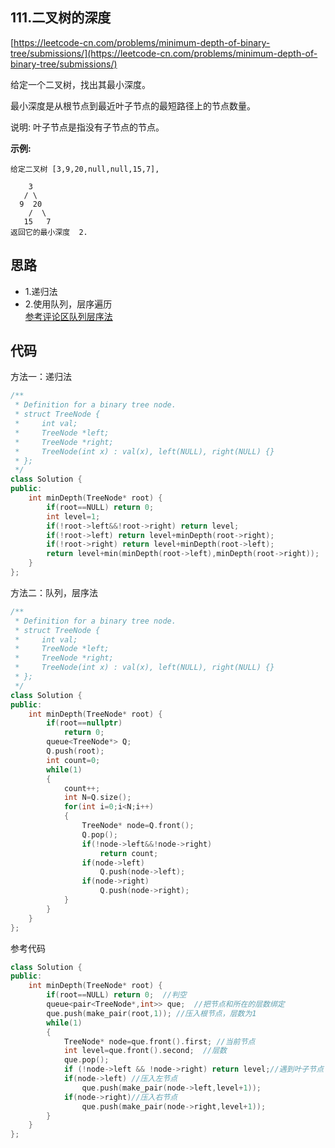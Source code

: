 ## 111.二叉树的深度
[https://leetcode-cn.com/problems/minimum-depth-of-binary-tree/submissions/](https://leetcode-cn.com/problems/minimum-depth-of-binary-tree/submissions/)

给定一个二叉树，找出其最小深度。

最小深度是从根节点到最近叶子节点的最短路径上的节点数量。

说明: 叶子节点是指没有子节点的节点。

**示例:**
```
给定二叉树 [3,9,20,null,null,15,7],

    3
   / \
  9  20
    /  \
   15   7
返回它的最小深度  2.
```
## 思路
* 1.递归法
* 2.使用队列，层序遍历   
[参考评论区队列层序法](https://leetcode-cn.com/problems/minimum-depth-of-binary-tree/solution/er-cha-shu-de-zui-xiao-shen-du-by-huang-fu-mai-yan)
## 代码

方法一：递归法
```C++
/**
 * Definition for a binary tree node.
 * struct TreeNode {
 *     int val;
 *     TreeNode *left;
 *     TreeNode *right;
 *     TreeNode(int x) : val(x), left(NULL), right(NULL) {}
 * };
 */
class Solution {
public:
    int minDepth(TreeNode* root) {
        if(root==NULL) return 0;
        int level=1;
        if(!root->left&&!root->right) return level;
        if(!root->left) return level+minDepth(root->right);
        if(!root->right) return level+minDepth(root->left);
        return level+min(minDepth(root->left),minDepth(root->right));
    }
};
```

方法二：队列，层序法
```C++
/**
 * Definition for a binary tree node.
 * struct TreeNode {
 *     int val;
 *     TreeNode *left;
 *     TreeNode *right;
 *     TreeNode(int x) : val(x), left(NULL), right(NULL) {}
 * };
 */
class Solution {
public:
    int minDepth(TreeNode* root) {
        if(root==nullptr)
            return 0;
        queue<TreeNode*> Q;
        Q.push(root);
        int count=0;
        while(1)
        {
            count++;
            int N=Q.size();
            for(int i=0;i<N;i++)
            {
                TreeNode* node=Q.front();
                Q.pop();
                if(!node->left&&!node->right)
                    return count;
                if(node->left)
                    Q.push(node->left);
                if(node->right)
                    Q.push(node->right);
            }
        }
    }
};
```

参考代码
```C++
class Solution {
public:
    int minDepth(TreeNode* root) {
        if(root==NULL) return 0;  //判空
        queue<pair<TreeNode*,int>> que;  //把节点和所在的层数绑定
        que.push(make_pair(root,1)); //压入根节点，层数为1
        while(1)
        {
            TreeNode* node=que.front().first; //当前节点
            int level=que.front().second;  //层数
            que.pop();
            if (!node->left && !node->right) return level;//遇到叶子节点
            if(node->left) //压入左节点
                que.push(make_pair(node->left,level+1));
            if(node->right)//压入右节点
                que.push(make_pair(node->right,level+1));
        }
    }
};
```

